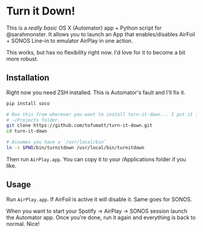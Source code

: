 Turn it Down!
=============

This is a _really basic_ OS X (Automator) app + Python script for @sarahmonster. It allows you to launch an App that enables/disables AirFoil + SONOS Line-in to emulator AirPlay in one action.

This works, but has no flexibility right now. I'd love for it to become a bit more robust.

## Installation

Right now you need ZSH installed. This is Automator's fault and I'll fix it.

```bash
pip install soco

# Run this from wherever you want to install turn-it-down... I put it in my
# ~/Projects folder.
git clone https://github.com/tofumatt/turn-it-down.git
cd turn-it-down

# Assumes you have a `/usr/local/bin`
ln -s $PWD/bin/turnitdown /usr/local/bin/turnitdown
```

Then run `AirPlay.app`. You can copy it to your /Applications folder if you like.

## Usage

Run `AirPlay.app`. If AirFoil is active it will disable it. Same goes for SONOS.

When you want to start your Spotify -> AirPlay -> SONOS session launch the Automator app. Once you're done, run it again and everything is back to normal. Nice!
